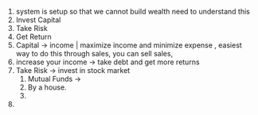 1. system is setup so that we cannot build wealth need to understand this 
2. Invest Capital 
3. Take Risk 
4. Get Return 
5. Capital -> income | maximize income and minimize expense , easiest way to do this through sales, you can sell sales,  
6. increase your income -> take debt and get more returns
7. Take Risk -> invest in stock market 
	1. Mutual Funds -> 
	2. By a house.
	3. 
8. 
